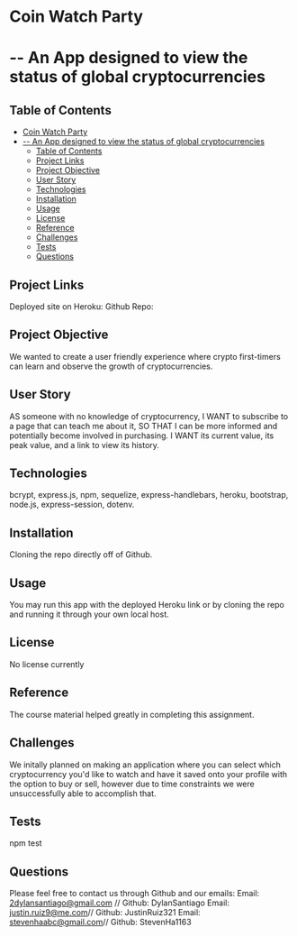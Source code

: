 # Coin Watch Party
# -- An App designed to view the status of global cryptocurrencies

## Table of Contents
- [Coin Watch Party](#coin-watch-party)
- [-- An App designed to view the status of global cryptocurrencies](#---an-app-designed-to-view-the-status-of-global-cryptocurrencies)
  - [Table of Contents](#table-of-contents)
  - [Project Links](#project-links)
  - [Project Objective](#project-objective)
  - [User Story](#user-story)
  - [Technologies](#technologies)
  - [Installation](#installation)
  - [Usage](#usage)
  - [License](#license)
  - [Reference](#reference)
  - [Challenges](#challenges)
  - [Tests](#tests)
  - [Questions](#questions)

## Project Links
Deployed site on Heroku:
Github Repo:

## Project Objective
We wanted to create a user friendly experience where crypto first-timers can learn and observe the growth of cryptocurrencies.

## User Story
AS someone with no knowledge of cryptocurrency, I WANT to subscribe to a page that can teach me about it, SO THAT I can be more informed and potentially become involved in purchasing. I WANT its current value, its peak value, and a link to view its history.

## Technologies
bcrypt, express.js, npm, sequelize, express-handlebars, heroku, bootstrap, node.js, express-session, dotenv.

## Installation
Cloning the repo directly off of Github.

## Usage
You may run this app with the deployed Heroku link or by cloning the repo and running it through your own local host.

## License
No license currently

## Reference
The course material helped greatly in completing this assignment.

## Challenges
We initally planned on making an application where you can select which cryptocurrency you'd like to watch and have it saved onto your profile with the option to buy or sell, however due to time constraints we were unsuccessfully able to accomplish that.

## Tests
npm test

## Questions
Please feel free to contact us through Github and our emails: 
Email: 2dylansantiago@gmail.com //  Github: DylanSantiago
Email: justin.ruiz9@me.com// Github: JustinRuiz321
Email: stevenhaabc@gmail.com// Github: StevenHa1163
